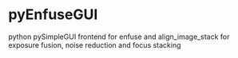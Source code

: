 # pyEnfuseGUI
python pySimpleGUI frontend for enfuse and align_image_stack for exposure fusion, noise reduction and focus stacking
